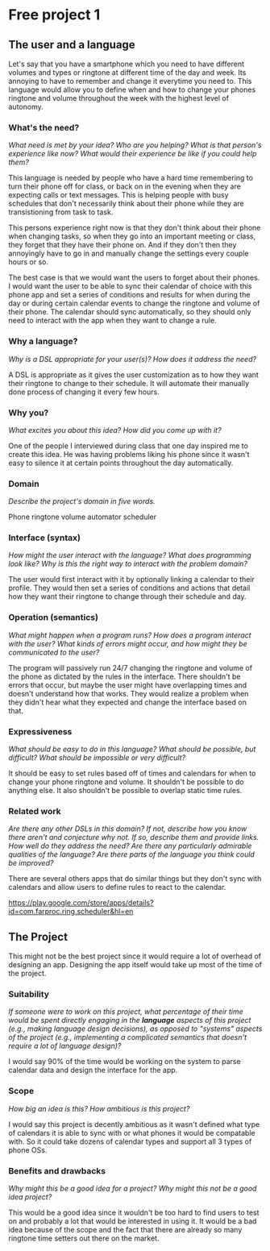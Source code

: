 # Free project 1

## The user and a language
Let's say that you have a smartphone which you need to have different 
volumes and types or ringtone at different time of the day and week. 
Its annoying to have to remember and change it everytime you need to. 
This language would allow you to define when and how to change your
phones ringtone and volume throughout the week with the highest level
of autonomy. 


### What's the need?
_What need is met by your idea? Who are you helping? What is that person's
experience like now? What would their experience be like if you could help 
them?_

This language is needed by people who have a hard time remembering 
to turn their phone off for class, or back on in the evening when they
are expecting calls or text messages. This is helping people with busy
schedules that don't necessarily think about their phone while they
are transistioning from task to task. 

This persons experience right now is that they don't think about their
phone when changing tasks, so when they go into an important meeting
or class, they forget that they have their phone on. And if they don't
then they annoyingly have to go in and manually change the settings 
every couple hours or so. 

The best case is that we would want the users to forget about their phones.
I would want the user to be able to sync their calendar of choice with 
this phone app and set a series of conditions and results for when during
the day or during certain calendar events to change the ringtone and
volume of their phone. The calendar should sync automatically, so they
should only need to interact with the app when they want to change a rule. 

### Why a language?
_Why is a DSL appropriate for your user(s)? How does it address the need?_

A DSL is appropriate as it gives the user customization as to how they
want their ringtone to change to their schedule. It will automate their
manually done process of changing it every few hours.


### Why you?
_What excites you about this idea? How did you come up with it?_

One of the people I interviewed during class that one day inspired me to
create this idea. He was having problems liking his phone since it wasn't 
easy to silence it at certain points throughout the day automatically. 

### Domain
_Describe the project's domain in five words._

Phone ringtone volume automator scheduler 

### Interface (syntax)
_How might the user interact with the language? What does programming look 
like? Why is this the right way to interact with the problem domain?_ 

The user would first interact with it by optionally linking a calendar to
their profile. They would then set a series of conditions and actions that
detail how they want their ringtone to change through their schedule and day.

### Operation (semantics)
_What might happen when a program runs? How does a program interact with the
user? What kinds of errors might occur, and how might they be communicated to
the user?_

The program will passively run 24/7 changing the ringtone and volume of the 
phone as dictated by the rules in the interface. There shouldn't be errors
that occur, but maybe the user might have overlapping times and doesn't understand
how that works. They would realize a problem when they didn't hear what they
expected and change the interface based on that. 

### Expressiveness
_What should be easy to do in this language? What should be possible, but
difficult? What should be impossible or very difficult?_

It should be easy to set rules based off of times and calendars for when
to change your phone ringtone and volume. It shouldn't be possible to do 
anything else. It also shouldn't be possible to overlap static time rules. 

### Related work
_Are there any other DSLs in this domain? If not, describe how you know there
aren't and conjecture why not. If so, describe them and provide links. How well 
do they address the need? Are there any particularly admirable qualities of the
language? Are there parts of the language you think could be improved?_

There are several others apps that do similar things but they don't sync with
calendars and allow users to define rules to react to the calendar. 

https://play.google.com/store/apps/details?id=com.farproc.ring.scheduler&hl=en



## The Project
This might not be the best project since it would require a lot of overhead of 
designing an app. Designing the app itself would take up most of the time 
of the project. 


### Suitability
_If someone were to work on this project, what percentage of their time would be
spent directly engaging in the **language** aspects of this project (e.g.,
making language design decisions), as opposed to "systems" aspects of the
project (e.g., implementing a complicated semantics that doesn't require a lot
of language design)?_

I would say 90% of the time would be working on the system to parse calendar
data and design the interface for the app. 


### Scope
_How big an idea is this? How ambitious is this project?_

I would say this project is decently ambitious as it wasn't defined what type of 
calendars it is able to sync with or what phones it would be compatable with. 
So it could take dozens of calendar types and support all 3 types of phone OSs. 

### Benefits and drawbacks
_Why might this be a good idea for a project? Why might this not be a good idea 
project?_

This would be a good idea since it wouldn't be too hard to find users to test on
and probably a lot that would be interested in using it. It would be a bad idea
because of the scope and the fact that there are already so many ringtone time 
setters out there on the market. 

